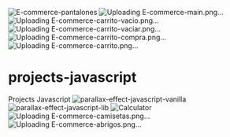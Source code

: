 ![E-commerce-pantalones](https://github.com/AJosafatTG/projects-javascript/assets/65469726/d7081444-124e-40f5-9b2f-fe79d673bf8c)
![Uploading E-commerce-main.png…]()
![Uploading E-commerce-carrito-vacio.png…]()
![Uploading E-commerce-carrito-vaciar.png…]()
![Uploading E-commerce-carrito-compra.png…]()
![Uploading E-commerce-carrito.png…]()
# projects-javascript
Projects Javascript
![parallax-effect-javascript-vanilla](https://github.com/AJosafatTG/projects-javascript/assets/65469726/183d5974-5456-494b-ba22-4c16c48eb3a7)
![parallax-effect-javascript-lib](https://github.com/AJosafatTG/projects-javascript/assets/65469726/18e71d90-0ed4-41f9-96c2-c67280a67a7c)
![Calculator](https://github.com/AJosafatTG/projects-javascript/assets/65469726/643a9ce5-e86f-4945-a703-fc04900fa175)
![Uploading E-commerce-camisetas.png…]()
![Uploading E-commerce-abrigos.png…]()
